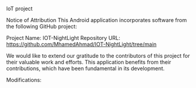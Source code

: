 
IoT project

Notice of Attribution
This Android application incorporates software from the following GitHub project:

Project Name: IOT-NightLight
Repository URL: https://github.com/MhamedAhmad/IOT-NightLight/tree/main

We would like to extend our gratitude to the contributors of this project for their valuable work and efforts. This application benefits from their contributions, which have been fundamental in its development.

Modifications:
#
#
#




